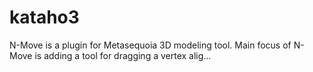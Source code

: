 # kataho3
N-Move is a plugin for Metasequoia 3D modeling tool. Main focus of N-Move is adding a tool for dragging a vertex alig…
